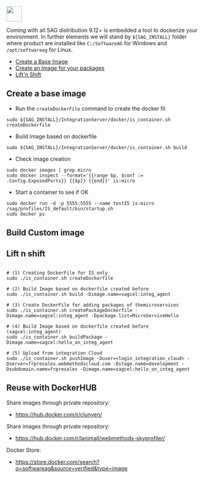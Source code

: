 <img src="http://www.softwareag.com/corporate/images/logo_sag_150_28_tcm16-134073.jpg" height="40px" />

Coming with all SAG distribution 9.12+ is embedded a tool to dockerize your environment. In further elements we will stand by `${SAG_INSTALL}` folder where product are installed like `C:/SoftwareAG` for Windows and `/opt/softwareag` for Linux.

- [Create a Base Image](#baseimage)
- [Create an Image for your packages](#yourimage)
- [Lift'n Shift](#lift)

<a name="baseimage"/>

## Create a base image

- Run the `createDockerFile` command to create the docker fil

```shell
sudo ${SAG_INSTALL}/IntegrationServer/docker/is_container.sh createDockerfile
```

- Build Image based on dockerfile

```shell
sudo ${SAG_INSTALL}/IntegrationServer/docker/is_container.sh build
```

-  Check image creation

```shell
sudo docker images | grep micro 
sudo docker inspect --format='{{range $p, $conf := .Config.ExposedPorts}} {{$p}} {{end}}' is:micro
```

- Start a container to see if OK

```shell
sudo docker run -d -p 5555:5555 --name testIS is:micro /sag/profiles/IS_default/bin/startup.sh
sudo docker ps
```
<a name="yourimage"/>

## Build Custom image



<a name="lift"/>

## Lift n shift

```shell

# (1) Creating DockerFile for IS only
sudo ./is_container.sh createDockerfile

# (2) Build Image based on dockerfile created before
sudo ./is_container.sh build -Dimage.name=sagcel:integ_agent

# (3) Create DockerFile for adding packages of themicroservices
sudo ./is_container.sh createPackageDockerfile -Dimage.name=sagcel:integ_agent -Dpackage.list=MicroServiceHello

# (4) Build Image based on dockerfile created before (sagcel:integ_agent)
sudo ./is_container.sh buildPackage -Dimage.name=sagcel:hello_on_integ_agent

# (5) Upload from integration Cloud
sudo ./is_container.sh pushImage -Duser=<login_integration_cloud> -Dserver=frpresales.webmethodscloud.com -Dstage.name=development -Dsubdomain.name=frpresales -Dimage.name=sagcel:hello_on_integ_agent
```

## Reuse with DockerHUB
 
Share images through private repository:
- https://hub.docker.com/r/clunven/

Share images through private repository:
- https://hub.docker.com/r/lanimall/webmethods-skyprofiler/

Docker Store:
- https://store.docker.com/search?q=softwareag&source=verified&type=image

